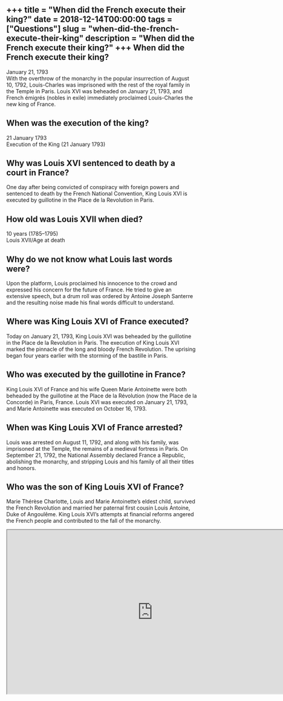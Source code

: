 +++
title = "When did the French execute their king?"
date = 2018-12-14T00:00:00
tags = ["Questions"]
slug = "when-did-the-french-execute-their-king"
description = "When did the French execute their king?"
+++
When did the French execute their king?
---------------------------------------

January 21, 1793  
With the overthrow of the monarchy in the popular insurrection of August 10, 1792, Louis-Charles was imprisoned with the rest of the royal family in the Temple in Paris. Louis XVI was beheaded on January 21, 1793, and French émigrés (nobles in exile) immediately proclaimed Louis-Charles the new king of France.

When was the execution of the king?
-----------------------------------

21 January 1793  
Execution of the King (21 January 1793)

Why was Louis XVI sentenced to death by a court in France?
----------------------------------------------------------

One day after being convicted of conspiracy with foreign powers and sentenced to death by the French National Convention, King Louis XVI is executed by guillotine in the Place de la Revolution in Paris.

How old was Louis XVII when died?
---------------------------------

10 years (1785–1795)  
Louis XVII/Age at death

Why do we not know what Louis last words were?
----------------------------------------------

Upon the platform, Louis proclaimed his innocence to the crowd and expressed his concern for the future of France. He tried to give an extensive speech, but a drum roll was ordered by Antoine Joseph Santerre and the resulting noise made his final words difficult to understand.

Where was King Louis XVI of France executed?
--------------------------------------------

Today on January 21, 1793, King Louis XVI was beheaded by the guillotine in the Place de la Revolution in Paris. The execution of King Louis XVI marked the pinnacle of the long and bloody French Revolution. The uprising began four years earlier with the storming of the bastille in Paris.

Who was executed by the guillotine in France?
---------------------------------------------

King Louis XVI of France and his wife Queen Marie Antoinette were both beheaded by the guillotine at the Place de la Révolution (now the Place de la Concorde) in Paris, France. Louis XVI was executed on January 21, 1793, and Marie Antoinette was executed on October 16, 1793.

When was King Louis XVI of France arrested?
-------------------------------------------

Louis was arrested on August 11, 1792, and along with his family, was imprisoned at the Temple, the remains of a medieval fortress in Paris. On September 21, 1792, the National Assembly declared France a Republic, abolishing the monarchy, and stripping Louis and his family of all their titles and honors.

Who was the son of King Louis XVI of France?
--------------------------------------------

Marie Thérèse Charlotte, Louis and Marie Antoinette’s eldest child, survived the French Revolution and married her paternal first cousin Louis Antoine, Duke of Angoulême. King Louis XVI’s attempts at financial reforms angered the French people and contributed to the fall of the monarchy.

<iframe allow="accelerometer; autoplay; clipboard-write; encrypted-media; gyroscope; picture-in-picture" allowfullscreen="" class="__youtube_prefs__  epyt-is-override  no-lazyload" data-no-lazy="1" data-origheight="433" data-origwidth="770" data-skipgform_ajax_framebjll="" height="433" id="_ytid_38912" loading="lazy" src="https://www.youtube.com/embed/sCeRnbhvSnk?enablejsapi=1&autoplay=0&cc_load_policy=0&cc_lang_pref=&iv_load_policy=1&loop=0&modestbranding=0&rel=1&fs=1&playsinline=0&autohide=2&theme=dark&color=red&controls=1&" title="YouTube player" width="770"></iframe>